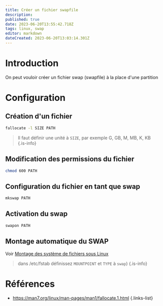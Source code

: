 ```yaml
---
title: Créer un fichier swapfile
description: 
published: true
date: 2023-06-20T13:55:42.718Z
tags: linux, swap
editor: markdown
dateCreated: 2023-06-20T13:03:14.301Z
---
```


# Introduction
On peut vouloir créer un fichier swap (swapfile) à la place d'une partition

# Configuration
## Création d'un fichier
```bash
fallocate -l SIZE PATH
```
> Il faut définir une unité à `SIZE`, par exemple G, GB, M, MB, K, KB  
{.is-info}

## Modification des permissions du fichier
```bash
chmod 600 PATH
```

## Configuration du fichier en tant que swap
```bash
mkswap PATH
```

## Activation du swap
```bash
swapon PATH
```

## Montage automatique du SWAP
Voir [Montage des système de fichiers sous Linux](/filesystems/linux-mounts)
> dans /etc/fstab définissez `MOUNTPOINT` et `TYPE` à `swap`)
{.is-info}
  
# Références
- https://man7.org/linux/man-pages/man1/fallocate.1.html
{.links-list}